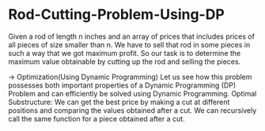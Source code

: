 # Rod-Cutting-Problem-Using-DP

Given a rod of length n inches and an array of prices that includes prices of all pieces of size smaller than n. We have to sell that rod in some pieces in such a way that we got maximum profit. So our task is to determine the maximum value obtainable by cutting up the rod and selling the pieces.

-> Optimization(Using Dynamic Programming)
Let us see how this problem possesses both important properties of a Dynamic Programming (DP) Problem and can efficiently be solved using Dynamic Programming.
 Optimal Substructure: 
We can get the best price by making a cut at different positions and comparing the values obtained after a cut. We can recursively call the same function for a piece obtained after a cut.

